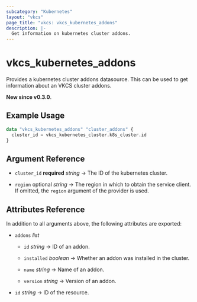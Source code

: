 ```yaml
---
subcategory: "Kubernetes"
layout: "vkcs"
page_title: "vkcs: vkcs_kubernetes_addons"
description: |-
  Get information on kubernetes cluster addons.
---
```


# vkcs_kubernetes_addons

Provides a kubernetes cluster addons datasource. This can be used to get information about an VKCS cluster addons.

**New since v0.3.0**.

## Example Usage

```terraform
data "vkcs_kubernetes_addons" "cluster_addons" {
  cluster_id = vkcs_kubernetes_cluster.k8s_cluster.id
}
```

## Argument Reference
- `cluster_id` **required** *string* &rarr;  The ID of the kubernetes cluster.

- `region` optional *string* &rarr;  The region in which to obtain the service client. If omitted, the `region` argument of the provider is used.


## Attributes Reference
In addition to all arguments above, the following attributes are exported:
- `addons`  *list*
    - `id` *string* &rarr;  ID of an addon.

    - `installed` *boolean* &rarr;  Whether an addon was installed in the cluster.

    - `name` *string* &rarr;  Name of an addon.

    - `version` *string* &rarr;  Version of an addon.


- `id` *string* &rarr;  ID of the resource.


